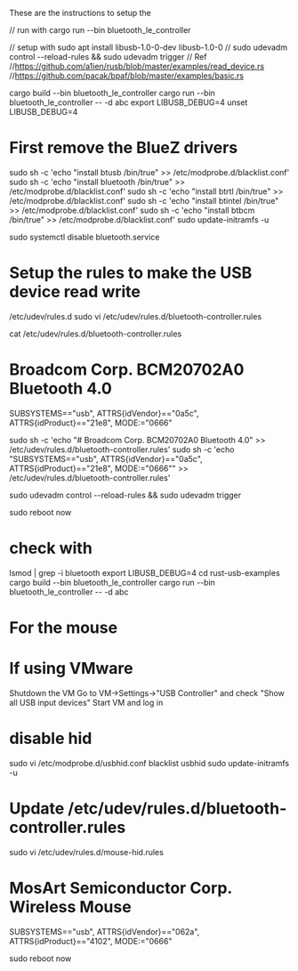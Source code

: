 These are the instructions to setup the 

// run with cargo run --bin bluetooth_le_controller

// setup with sudo apt install libusb-1.0-0-dev libusb-1.0-0
//  sudo udevadm control --reload-rules && sudo udevadm trigger
// Ref
//https://github.com/a1ien/rusb/blob/master/examples/read_device.rs
//https://github.com/pacak/bpaf/blob/master/examples/basic.rs

cargo build  --bin bluetooth_le_controller
cargo run  --bin bluetooth_le_controller -- -d abc
export LIBUSB_DEBUG=4
unset LIBUSB_DEBUG=4


# First remove the BlueZ drivers
sudo sh -c 'echo "install btusb /bin/true" >> /etc/modprobe.d/blacklist.conf'
sudo sh -c 'echo "install bluetooth /bin/true" >> /etc/modprobe.d/blacklist.conf'
sudo sh -c 'echo "install btrtl /bin/true" >> /etc/modprobe.d/blacklist.conf'
sudo sh -c 'echo "install btintel /bin/true" >> /etc/modprobe.d/blacklist.conf'
sudo sh -c 'echo "install btbcm /bin/true" >> /etc/modprobe.d/blacklist.conf'
sudo update-initramfs -u

sudo systemctl disable bluetooth.service

# Setup the rules to make the USB device read write
/etc/udev/rules.d
sudo vi /etc/udev/rules.d/bluetooth-controller.rules

cat /etc/udev/rules.d/bluetooth-controller.rules
# Broadcom Corp. BCM20702A0 Bluetooth 4.0
SUBSYSTEMS=="usb", ATTRS{idVendor}=="0a5c", ATTRS{idProduct}=="21e8", MODE:="0666"

sudo sh -c 'echo "# Broadcom Corp. BCM20702A0 Bluetooth 4.0" >> /etc/udev/rules.d/bluetooth-controller.rules'
sudo sh -c 'echo "SUBSYSTEMS==\"usb\", ATTRS{idVendor}==\"0a5c\", ATTRS{idProduct}==\"21e8\", MODE:=\"0666\"" >> /etc/udev/rules.d/bluetooth-controller.rules'


sudo udevadm control --reload-rules && sudo udevadm trigger

sudo reboot now


# check with
lsmod | grep -i bluetooth
export LIBUSB_DEBUG=4
cd rust-usb-examples
cargo build --bin bluetooth_le_controller
cargo run  --bin bluetooth_le_controller -- -d abc


# For the mouse
# If using VMware 
Shutdown the VM
Go to VM->Settings->"USB Controller" and check "Show all USB input devices"
Start VM and log in

# disable hid
sudo vi /etc/modprobe.d/usbhid.conf
blacklist usbhid
sudo update-initramfs -u
# Update /etc/udev/rules.d/bluetooth-controller.rules

sudo vi /etc/udev/rules.d/mouse-hid.rules
# MosArt Semiconductor Corp. Wireless Mouse
SUBSYSTEMS=="usb", ATTRS{idVendor}=="062a", ATTRS{idProduct}=="4102", MODE:="0666"

sudo reboot now